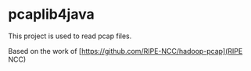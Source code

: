 # pcaplib4java
This project is used to read pcap files.

Based on the work of [https://github.com/RIPE-NCC/hadoop-pcap](RIPE NCC)
